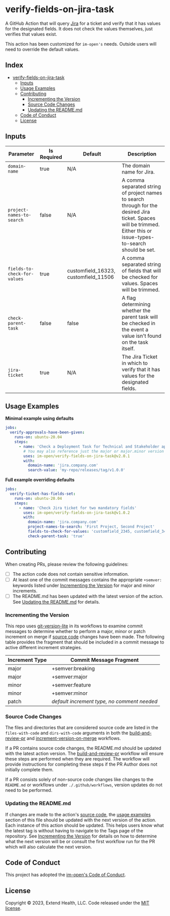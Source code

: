 # verify-fields-on-jira-task

A GitHub Action that will query [Jira](https://www.atlassian.com/software/jira) for a ticket and verify that it has values for the designated fields. It does not check the values themselves, just verifies that values exist.

This action has been customized for `im-open's` needs. Outside users will need to override the default values.

## Index <!-- omit in toc -->

- [verify-fields-on-jira-task](#verify-fields-on-jira-task)
  - [Inputs](#inputs)
  - [Usage Examples](#usage-examples)
  - [Contributing](#contributing)
    - [Incrementing the Version](#incrementing-the-version)
    - [Source Code Changes](#source-code-changes)
    - [Updating the README.md](#updating-the-readmemd)
  - [Code of Conduct](#code-of-conduct)
  - [License](#license)

## Inputs

| Parameter                    | Is Required | Default                              | Description                                                                                                                                                          |
|------------------------------|-------------|--------------------------------------|----------------------------------------------------------------------------------------------------------------------------------------------------------------------|
| `domain-name`                | true        | N/A                                  | The domain name for Jira. |
| `project-names-to-search`    | false       | N/A                                  | A comma separated string of project names to search through for the desired Jira ticket. Spaces will be trimmed. Either this or issue-types-to-search should be set. |
| `fields-to-check-for-values` | true        | customfield_16323, customfield_11506 | A comma separated string of fields that will be checked for values. Spaces will be trimmed. |
| `check-parent-task`          | false       | false                                | A flag determining whether the parent task will be checked in the event a value isn't found on the task itself. |
| `jira-ticket`                | true        | N/A                                  | The Jira Ticket in which to verify that it has values for the designated fields. |

## Usage Examples

**Minimal example using defaults**

```yml
jobs:
  verify-approvals-have-been-given:
    runs-on: ubuntu-20.04
    steps:
      - name: 'Check a Deployment Task for Technical and Stakeholder approvals'
        # You may also reference just the major or major.minor version
        uses: im-open/verify-fields-on-jira-task@v2.0.1
        with:
          domain-name: 'jira.company.com'
          search-value: 'my-repo/releases/tag/v1.0.0'
```

**Full example overriding defaults**

```yml
jobs:
  verify-ticket-has-fields-set:
    runs-on: ubuntu-20.04
    steps:
      - name: 'Check Jira ticket for two mandatory fields'
        uses: im-open/verify-fields-on-jira-task@v1.0.2
        with:
          domain-name: 'jira.company.com'
          project-names-to-search: 'First Project, Second Project'
          fields-to-check-for-values: 'customfield_2345, customfield_3456'
          check-parent-task: 'true'
```

## Contributing

When creating PRs, please review the following guidelines:

- [ ] The action code does not contain sensitive information.
- [ ] At least one of the commit messages contains the appropriate `+semver:` keywords listed under [Incrementing the Version] for major and minor increments.
- [ ] The README.md has been updated with the latest version of the action.  See [Updating the README.md] for details.

### Incrementing the Version

This repo uses [git-version-lite] in its workflows to examine commit messages to determine whether to perform a major, minor or patch increment on merge if [source code] changes have been made.  The following table provides the fragment that should be included in a commit message to active different increment strategies.

| Increment Type | Commit Message Fragment                     |
|----------------|---------------------------------------------|
| major          | +semver:breaking                            |
| major          | +semver:major                               |
| minor          | +semver:feature                             |
| minor          | +semver:minor                               |
| patch          | *default increment type, no comment needed* |

### Source Code Changes

The files and directories that are considered source code are listed in the `files-with-code` and `dirs-with-code` arguments in both the [build-and-review-pr] and [increment-version-on-merge] workflows.  

If a PR contains source code changes, the README.md should be updated with the latest action version.  The [build-and-review-pr] workflow will ensure these steps are performed when they are required.  The workflow will provide instructions for completing these steps if the PR Author does not initially complete them.

If a PR consists solely of non-source code changes like changes to the `README.md` or workflows under `./.github/workflows`, version updates do not need to be performed.

### Updating the README.md

If changes are made to the action's [source code], the [usage examples] section of this file should be updated with the next version of the action.  Each instance of this action should be updated.  This helps users know what the latest tag is without having to navigate to the Tags page of the repository.  See [Incrementing the Version] for details on how to determine what the next version will be or consult the first workflow run for the PR which will also calculate the next version.

## Code of Conduct

This project has adopted the [im-open's Code of Conduct](https://github.com/im-open/.github/blob/main/CODE_OF_CONDUCT.md).

## License

Copyright &copy; 2023, Extend Health, LLC. Code released under the [MIT license](LICENSE).

<!-- Links -->
[Incrementing the Version]: #incrementing-the-version
[Updating the README.md]: #updating-the-readmemd
[source code]: #source-code-changes
[usage examples]: #usage-examples
[build-and-review-pr]: ./.github/workflows/build-and-review-pr.yml
[increment-version-on-merge]: ./.github/workflows/increment-version-on-merge.yml
[git-version-lite]: https://github.com/im-open/git-version-lite
